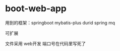 # boot-web-app


用到的框架：springboot mybatis-plus  durid  spring  mq

可扩展


文件采用 web开发  端口号在代码里写死了  





